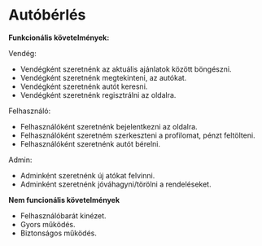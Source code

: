 # Autóbérlés

**Funkcionális követelmények:**

Vendég:
* Vendégként szeretnénk az aktuális ajánlatok között böngészni.
* Vendégként szeretnénk megtekinteni, az autókat.
* Vendégként szeretnénk autót keresni.
* Vendégként szeretnénk regisztrálni az oldalra.

Felhasználó:
* Felhasználóként szeretnénk bejelentkezni az oldalra.
* Felhasználóként szeretném szerkeszteni a profilomat, pénzt feltölteni.
* Felhasználóként szeretnénk autót bérelni.

Admin:
* Adminként szeretnénk új atókat felvinni.
* Adminként szeretnénk jóváhagyni/törölni a rendeléseket.

**Nem funcionális követelmények**
* Felhasználóbarát kinézet.
* Gyors működés.
* Biztonságos működés.